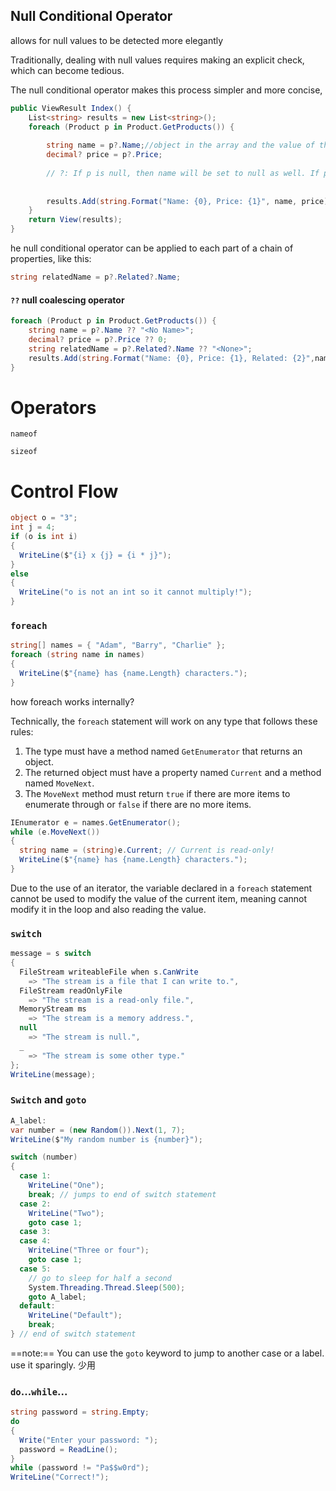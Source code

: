## Null Conditional Operator

allows for null values to be detected more elegantly

Traditionally, dealing with null values requires making an explicit check, which can become tedious.

The null conditional operator makes this process simpler and more concise,

```c#
public ViewResult Index() {
    List<string> results = new List<string>();
    foreach (Product p in Product.GetProducts()) {
        
        string name = p?.Name;//object in the array and the value of the properties could be null
        decimal? price = p?.Price;
        
        // ?: If p is null, then name will be set to null as well. If p is not null, then name will be set to the value of the Person.Name property. 
        
        
        results.Add(string.Format("Name: {0}, Price: {1}", name, price));
    }
    return View(results);
}
```

he null conditional operator can be applied to each part of a chain of properties, like this:

```c#
string relatedName = p?.Related?.Name;
```

#### `??` null coalescing operator

```c#
foreach (Product p in Product.GetProducts()) {
	string name = p?.Name ?? "<No Name>";
    decimal? price = p?.Price ?? 0;
    string relatedName = p?.Related?.Name ?? "<None>";
    results.Add(string.Format("Name: {0}, Price: {1}, Related: {2}",name, price, relatedName));
}
```



# Operators

`nameof`

`sizeof`



# Control Flow

```c#
object o = "3";
int j = 4;
if (o is int i)
{
  WriteLine($"{i} x {j} = {i * j}");
}
else
{
  WriteLine("o is not an int so it cannot multiply!");
}
```



### `foreach`

```c#
string[] names = { "Adam", "Barry", "Charlie" };
foreach (string name in names)
{
  WriteLine($"{name} has {name.Length} characters.");
}
```

how foreach works internally?

Technically, the `foreach` statement will work on any type that follows these rules:

1. The type must have a method named `GetEnumerator` that returns an object.
2. The returned object must have a property named `Current` and a method named `MoveNext`.
3. The `MoveNext` method must return `true` if there are more items to enumerate through or `false` if there are no more items.

```c#
IEnumerator e = names.GetEnumerator();
while (e.MoveNext())
{
  string name = (string)e.Current; // Current is read-only!
  WriteLine($"{name} has {name.Length} characters.");
}
```

Due to the use of an iterator, the variable declared in a `foreach` statement cannot be used to modify the value of the current item, meaning cannot modify it in the loop and also reading the value.

### `switch`

```c#
message = s switch
{
  FileStream writeableFile when s.CanWrite 
    => "The stream is a file that I can write to.",
  FileStream readOnlyFile 
    => "The stream is a read-only file.",
  MemoryStream ms
    => "The stream is a memory address.",
  null
    => "The stream is null.",
  _ 
    => "The stream is some other type."
};
WriteLine(message);
```



### `Switch` and `goto`

```c#
A_label:
var number = (new Random()).Next(1, 7);
WriteLine($"My random number is {number}");

switch (number)
{
  case 1:
    WriteLine("One");
    break; // jumps to end of switch statement 
  case 2:
    WriteLine("Two");
    goto case 1;
  case 3:
  case 4:
    WriteLine("Three or four");
    goto case 1;
  case 5:
    // go to sleep for half a second
    System.Threading.Thread.Sleep(500);
    goto A_label;
  default:
    WriteLine("Default"); 
    break;
} // end of switch statement
```

==note:== You can use the `goto` keyword to jump to another case or a label. use it sparingly. 少用



### `do`...`while`...

```c#
string password = string.Empty;
do
{
  Write("Enter your password: ");
  password = ReadLine();
}
while (password != "Pa$$w0rd");
WriteLine("Correct!");
```

